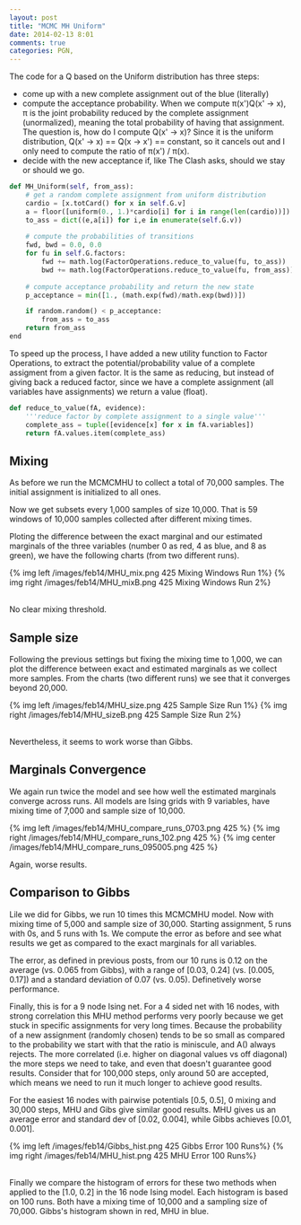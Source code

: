 ```yaml
---
layout: post
title: "MCMC MH Uniform"
date: 2014-02-13 8:01
comments: true
categories: PGN, 
---
```


The code for a Q based on the Uniform distribution has three steps:

* come up with a new complete assignment out of the blue (literally)
* compute the acceptance probability. When we compute π(x')Q(x' → x), π is the joint probability reduced by the complete assignment (unormalized), meaning the total probability of having that assignment. The question is, how do I compute Q(x' → x)? Since it is the uniform distribution, Q(x' → x) == Q(x → x') == constant, so it cancels out and I only need to compute the ratio of π(x') / π(x).
* decide with the new acceptance if, like The Clash asks, should we stay or should we go.

```python Q from Uniform dist
def MH_Uniform(self, from_ass):
    # get a random complete assignment from uniform distribution
    cardio = [x.totCard() for x in self.G.v]
    a = floor([uniform(0., 1.)*cardio[i] for i in range(len(cardio))]).astype(np.int)
    to_ass = dict((e,a[i]) for i,e in enumerate(self.G.v))
        
    # compute the probabilities of transitions
    fwd, bwd = 0.0, 0.0
    for fu in self.G.factors:
        fwd += math.log(FactorOperations.reduce_to_value(fu, to_ass))
        bwd += math.log(FactorOperations.reduce_to_value(fu, from_ass))
        
    # compute acceptance probability and return the new state
    p_acceptance = min([1., (math.exp(fwd)/math.exp(bwd))])

    if random.random() < p_acceptance:
        from_ass = to_ass
    return from_ass
end
```

To speed up the process, I have added a new utility function to Factor Operations, to extract the potential/probability value of a complete assigment from a given factor. It is the same as reducing, but instead of giving back a reduced factor, since we have a complete assignment (all variables have assignments) we return a value (float).

```python Get Factor Value of Complete Assignment
def reduce_to_value(fA, evidence):
    '''reduce factor by complete assignment to a single value'''
    complete_ass = tuple([evidence[x] for x in fA.variables])
    return fA.values.item(complete_ass)
```

## Mixing

As before we run the MCMCMHU to collect a total of 70,000 samples. The initial assignment is initialized to all ones. 

Now we get subsets every 1,000 samples of size 10,000. That is 59 windows of 10,000 samples collected after different mixing times.

Ploting the difference between the exact marginal and our estimated marginals of the three variables (number 0 as red, 4 as blue, and 8 as green), we have the following charts (from two different runs).

<div>
	{% img left /images/feb14/MHU_mix.png 425 Mixing Windows Run 1%}
	{% img right /images/feb14/MHU_mixB.png 425 Mixing Windows Run 2%}
</div>
<br/>

No clear mixing threshold.

## Sample size

Following the previous settings but fixing the mixing time to 1,000, we can plot the difference between exact and estimated marginals as we collect more samples. From the charts (two different runs) we see that it converges beyond 20,000. 

<div>
	{% img left /images/feb14/MHU_size.png 425 Sample Size Run 1%}
	{% img right /images/feb14/MHU_sizeB.png 425 Sample Size Run 2%}
</div>	
<br/>

Nevertheless, it seems to work worse than Gibbs.

## Marginals Convergence

We again run twice the model and see how well the estimated marginals converge across runs. All models are Ising grids with 9 variables, have mixing time of 7,000 and sample size of 10,000. 

<div>
	{% img left /images/feb14/MHU_compare_runs_0703.png 425 %}
	{% img right /images/feb14/MHU_compare_runs_102.png 425 %}
	{% img center /images/feb14/MHU_compare_runs_095005.png 425 %}
</div>

Again, worse results.


## Comparison to Gibbs

Lile we did for Gibbs, we run 10 times this MCMCMHU model. Now with mixing time of 5,000 and sample size of 30,000. Starting assignment, 5 runs with 0s, and 5 runs with 1s. We compute the error as before and see what results we get as compared to the exact marginals for all variables.

The error, as defined in previous posts, from our 10 runs is 0.12 on the average (vs. 0.065 from Gibbs), with a range of [0.03, 0.24] (vs. [0.005, 0.17]) and a standard deviation of 0.07 (vs. 0.05). Definetively worse performance.

Finally, this is for a 9 node Ising net. For a 4 sided net with 16 nodes, with strong correlation this MHU method performs very poorly because we get stuck in specific assignments for very long times. Because the probability of a new assignment (randomly chosen) tends to be so small as compared to the probability we start with that the ratio is miniscule, and A() always rejects. The more correlated (i.e. higher on diagonal values vs off diagonal) the more steps we need to take, and even that doesn't guarantee good results. Consider that for 100,000 steps, only around 50 are accepted, which means we need to run it much longer to achieve good results. 

For the easiest 16 nodes with pairwise potentials [0.5, 0.5], 0 mixing and 30,000 steps, MHU and Gibs give similar good results. MHU gives us an average error and standard dev of [0.02, 0.004], while Gibbs achieves [0.01, 0.001].

<div>
    {% img left /images/feb14/Gibbs_hist.png 425 Gibbs Error 100 Runs%}
    {% img right /images/feb14/MHU_hist.png 425 MHU Error 100 Runs%}
</div>
<br/>

Finally we compare the histogram of errors for these two methods when applied to the [1.0, 0.2] in the 16 node Ising model. Each histogram is based on 100 runs. Both have a mixing time of 10,000 and a sampling size of 70,000. Gibbs's histogram shown in red, MHU in blue.
